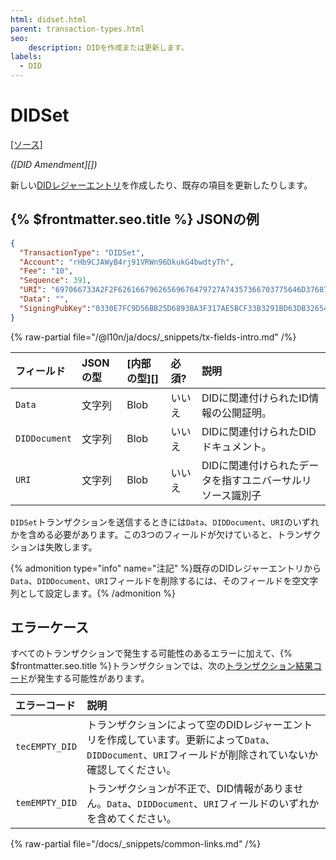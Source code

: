 ```yaml
---
html: didset.html
parent: transaction-types.html
seo:
    description: DIDを作成または更新します。
labels:
  - DID
---
```

# DIDSet

[[ソース]](https://github.com/XRPLF/rippled/blob/1e01cd34f7a216092ed779f291b43324c167167a/src/xrpld/app/tx/detail/DID.cpp "ソース")

_([DID Amendment][])_

新しい[DIDレジャーエントリ](../../ledger-data/ledger-entry-types/did.md)を作成したり、既存の項目を更新したりします。


## {% $frontmatter.seo.title %} JSONの例

```json
{
  "TransactionType": "DIDSet",
  "Account": "rHb9CJAWyB4rj91VRWn96DkukG4bwdtyTh",
  "Fee": "10",
  "Sequence": 391,
  "URI": "697066733A2F2F62616679626569676479727A74357366703775646D37687537367568377932366E6634646675796C71616266336F636C67747179353566627A6469",
  "Data": "",
  "SigningPubKey":"0330E7FC9D56BB25D6893BA3F317AE5BCF33B3291BD63DB32654A313222F7FD020"
}
```

{% raw-partial file="/@l10n/ja/docs/_snippets/tx-fields-intro.md" /%}

| フィールド      | JSONの型 | [内部の型][] | 必須? | 説明 |
|:--------------|:---------|:-----------|:------|:----|
| `Data`        | 文字列    | Blob       | いいえ | DIDに関連付けられたID情報の公開証明。 |
| `DIDDocument` | 文字列    | Blob       | いいえ | DIDに関連付けられたDIDドキュメント。 |
| `URI`         | 文字列    | Blob       | いいえ | DIDに関連付けられたデータを指すユニバーサルリソース識別子 |

`DIDSet`トランザクションを送信するときには`Data`、`DIDDocument`、`URI`のいずれかを含める必要があります。この3つのフィールドが欠けていると、トランザクションは失敗します。

{% admonition type="info" name="注記" %}既存のDIDレジャーエントリから`Data`、`DIDDocument`、`URI`フィールドを削除するには、そのフィールドを空文字列として設定します。{% /admonition %}


## エラーケース

すべてのトランザクションで発生する可能性のあるエラーに加えて、{% $frontmatter.seo.title %}トランザクションでは、次の[トランザクション結果コード](../transaction-results/index.md)が発生する可能性があります。

| エラーコード          | 説明                                         |
|:--------------------|:---------------------------------------------|
| `tecEMPTY_DID`      | トランザクションによって空のDIDレジャーエントリを作成しています。更新によって`Data`、`DIDDocument`、`URI`フィールドが削除されていないか確認してください。 |
| `temEMPTY_DID`      | トランザクションが不正で、DID情報がありません。`Data`、`DIDDocument`、`URI`フィールドのいずれかを含めてください。 |

{% raw-partial file="/docs/_snippets/common-links.md" /%}
